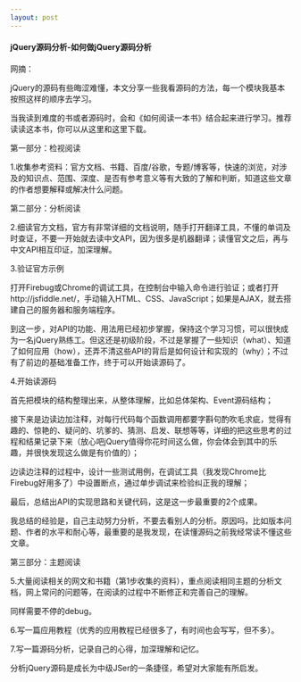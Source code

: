 ```yaml
---
layout: post
---
```


<h4>jQuery源码分析-如何做jQuery源码分析</h4>

网摘：

jQuery的源码有些晦涩难懂，本文分享一些我看源码的方法，每一个模块我基本按照这样的顺序去学习。

当我读到难度的书或者源码时，会和《如何阅读一本书》结合起来进行学习。推荐读读这本书，你可以从这里和这里下载。

第一部分：检视阅读

1.收集参考资料：官方文档、书籍、百度/谷歌，专题/博客等，快速的浏览，对涉及的知识点、范围、深度、是否有参考意义等有大致的了解和判断，知道这些文章的作者想要解释或解决什么问题。

第二部分：分析阅读

2.细读官方文档，官方有非常详细的文档说明，随手打开翻译工具，不懂的单词及时查证，不要一开始就去读中文API，因为很多是机器翻译；读懂官文之后，再与中文API相互印证，加深理解。

3.验证官方示例

打开Firebug或Chrome的调试工具，在控制台中输入命令进行验证；或者打开http://jsfiddle.net/，手动输入HTML、CSS、JavaScript；如果是AJAX，就去搭建自己的服务器和服务端程序。

到这一步，对API的功能、用法用已经初步掌握，保持这个学习习惯，可以很快成为一名jQuery熟练工。但这还是初级阶段，不过是掌握了一些知识（what）、知道了如何应用（how），还弄不清这些API的背后是如何设计和实现的（why）；不过有了前边的基础准备工作，终于可以开始读源码了。

4.开始读源码

首先把模块的结构整理出来，从整体理解，比如总体架构、Event源码结构；

接下来是边读边加注释，对每行代码每个函数调用都要字斟句酌吹毛求疵，觉得有趣的、惊艳的、疑问的、坑爹的、猜测、启发、联想等等，详细的把这些思考的过程和结果记录下来（放心吧jQuery值得你花时间这么做，你会体会到其中的乐趣，并很快发现这么做是有价值的）；

边读边注释的过程中，设计一些测试用例，在调试工具（我发现Chrome比Firebug好用多了）中设置断点，通过单步调试来检验纠正我的理解；

最后，总结出API的实现思路和关键代码，这是这一步最重要的2个成果。

我总结的经验是，自己主动努力分析，不要去看别人的分析。原因吗，比如版本问题、作者的水平和耐心等，最重要的是我发现，在读懂源码之前我经常读不懂这些文章。

第三部分：主题阅读

5.大量阅读相关的网文和书籍（第1步收集的资料），重点阅读相同主题的分析文档，网上常问的问题等，在阅读的过程中不断修正和完善自己的理解。

同样需要不停的debug。

6.写一篇应用教程（优秀的应用教程已经很多了，有时间也会写写，但不多）。

7.写一篇源码分析，记录自己的心得，加深理解和记忆。

分析jQuery源码是成长为中级JSer的一条捷径，希望对大家能有所启发。